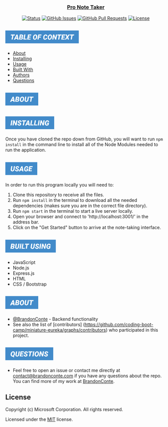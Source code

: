 <p align="center">
  <a href="https://github.com/BrandonConte/noteTaker-Supreme" rel="">
</p>

<h3 align="center">Pro Note Taker</h3>

<div align="center">

[![Status](https://img.shields.io/badge/status-active-success.svg)]()
[![GitHub Issues](https://img.shields.io/github/issues/BrandonConte/noteTaker-Supreme.svg)](https://github.com/BrandonConte/noteTaker/issues)
[![GitHub Pull Requests](https://img.shields.io/github/issues-pr/BrandonConte/noteTaker-Supreme.svg)](https://github.com/BrandonConte/noteTaker/pulls)
[![License](https://img.shields.io/badge/license-MIT-blue.svg)](/LICENSE)

</div>

## <img src="./public/assets/images/table-of-context.png" style="height: 40px">

- [About](#about)
- [Installing](#installing)
- [Usage](#usage)
- [Built With](#built_using)
- [Authors](#authors)
- [Questions](#questions)

## <img id="about" src="./public/assets/images/about.png" style="height: 40px">

## <img id="installing" src="./public/assets/images/installing.png" style="height: 40px">

Once you have cloned the repo down from GitHub, you will want to run `npm install` in the command line to install all of the Node Modules needed to run the application.

## <img id="usage" src="./public/assets/images/usage.png" style="height: 40px">

In order to run this program locally you will need to:

1. Clone this repository to receive all the files.
2. Run `npm install` in the terminal to download all the needed dependencies (makes sure you are in the correct file directory).
3. Run `npm start` in the terminal to start a live server locally.
4. Open your browser and connect to 'http://localhost:3001/' in the address bar.
5. Click on the "Get Started" button to arrive at the note-taking interface.

## <img id="built_using" src="./public/assets/images/built-using.png" style="height: 40px">

- JavaScript
- Node.js
- Express.js
- HTML
- CSS / Bootstrap

## <img id="authors" src="./public/assets/images/about.png" style="height: 40px">

- [@BrandonConte](https://github.com/BrandonConte) - Backend functionality
- See also the list of [contributors] (https://github.com/coding-boot-camp/miniature-eureka/graphs/contributors) who participated in this project.

## <img id="questions" src="./public/assets/images/questions.png" style="height: 40px">

- Feel free to open an issue or contact me directly at contact@brandonconte.com if you have any questions about the repo. You can find more of my work at [BrandonConte](https://github.com/BrandonConte).

## License

Copyright (c) Microsoft Corporation. All rights reserved.

Licensed under the [MIT](LICENSE.txt) license.